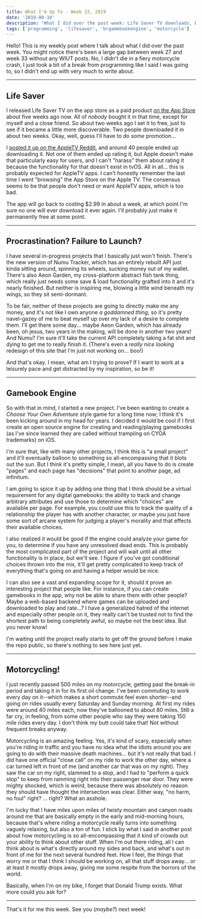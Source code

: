 ```yaml
---
title: What I'm Up To - Week 33, 2019
date: '2019-08-18'
description: "What I did over the past week: Life Saver TV downloads, BRGamebookEngine, and motorcycling!"
tags: ['programming', 'lifesaver', 'brgamebookengine', 'motorcycle']
---
```


Hello! This is my weekly post where I talk about what I did over the past week. You might notice there's been a large gap between week 27 and week 33 without any WIUT posts. No, I didn't die in a fiery motorcycle crash, I just took a bit of a break from programming like I said I was going to, so I didn't end up with very much to write about.

---

## Life Saver

I released Life Saver TV on the app store as a paid product [on the App Store](https://apps.apple.com/ca/app/life-saver-tv/id1470667717) about five weeks ago now. All of *nobody* bought it in that time, except for myself and a close friend. So about two weeks ago I set it to free, just to see if it became a little more discoverable. Two people downloaded it in about two weeks. Okay, well, guess I'll have to do *some* promotion...

I [posted it up on the AppleTV Reddit](https://www.reddit.com/r/appletv/comments/cq0r3d/need_something_to_leave_on_your_tv_while_playing/), and around 40 people ended up downloading it. Not one of them ended up rating it, but Apple doesn't make that particularly easy for users, and I can't "harass" them about rating it because the functionality for that doesn't exist in tvOS. All in all... this is probably expected for AppleTV apps. I can't honestly remember the last time I went "browsing" the App Store on the Apple TV. The consensus seems to be that people don't need or want AppleTV apps, which is too bad.

The app will go back to costing $2.99 in about a week, at which point I'm sure no one will ever download it ever again. I'll probably just make it permanently free at some point.

---

## Procrastination? Failure to Launch?

I have several in-progress projects that I basically just won't finish. There's the new version of Numu Tracker, which has an entirely rebuilt API just kinda sitting around, spinning its wheels, sucking money out of my wallet. There's also Aeon Garden, my cross-platform abstract fish tank thing, which really just needs some save & load functionality grafted into it and it's nearly finished. But neither is inspiring me, blowing a little wind beneath my wings, so they sit semi-dormant.

To be fair, neither of these projects are going to directly make me any money, and it's not like I own anyone *a goddamned thing*, so it's pretty navel-gazey of me to beat myself up over my lack of a desire to complete them. I'll get there some day... maybe Aeon Garden, which has already been, oh jesus, two years in the making, will be done in another two years! And Numu? I'm sure it'll take the current API completely taking a fat shit and dying to get me to really finish it. (There's even a *really nice looking* redesign of this site that I'm just not working on... boo!)

And that's okay. I mean, what am I trying to prove? If I want to work at a leisurely pace and get distracted by my inspiration, so be it!

---

## Gamebook Engine

So with that in mind, I started a new project. I've been wanting to create a *Choose Your Own Adventure* style game for a long time now; I think it's been kicking around in my head for years. I decided it would be cool if I first create an open source engine for creating and reading/playing gamebooks (as I've since learned they are called without trampling on CYOA trademarks) on iOS.

I'm sure that, like with many other projects, I think this is "a small project" and it'll eventually balloon to something so all-encompassing that it blots out the sun. But I think it's pretty simple, I mean, all you have to do is create "pages" and each page has "decisions" that point to another page, ad infinitum.

I am going to spice it up by adding one thing that I think should be a virtual requirement for any digital gamebooks: the ability to track and change arbitrary attributes and use those to determine which "choices" are available per page. For example, you could use this to track the quality of a relationship the player has with another character, or maybe you just have some sort of arcane system for judging a player's morality and that effects their available choices.

I also realized it would be good if the engine could analyze your game for you, to determine if you have any unresolved dead ends. This is probably the most complicated part of the project and will wait until all other functionality is in place, but we'll see. I figure if you've got conditional choices thrown into the mix, it'll get pretty complicated to keep track of everything that's going on and having a helper would be nice.

I can also see a vast and expanding scope for it, should it prove an interesting project that people like. For instance, if you can create gamebooks in the app, why not be able to share them with other people? Maybe a web-based backend where games can be uploaded and downloaded to play and rate...? I have a generalized hatred of the internet and especially other people on it, they really can't be trusted not to find the shortest path to being completely awful, so maybe not the best idea. But you never know!

I'm waiting until the project really starts to get off the ground before I make the repo public, so there's nothing to see here just yet.

---

## Motorcycling!

I just recently passed 500 miles on my motorcycle, getting past the break-in period and taking it in for its first oil change. I've been commuting to work every day on it--which makes a short commute feel even shorter--and going on rides usually every Saturday and Sunday morning. At first my rides were around 40 miles each, now they've ballooned to about 80 miles. Still a far cry, in feeling, from some other people who say they were taking 150 mile rides every day. I don't think my butt could take that! Not without frequent breaks anyway.

Motorcycling is an amazing feeling. Yes, it's kind of scary, especially when you're riding in traffic and you have no idea what the idiots around you are going to do with their massive death machines... but it's not really that bad. I did have one official "close call" on my ride to work the other day, where a car turned left in front of me (and another car that was on my right). They saw the car on my right, slammed to a stop, and I had to "perform a quick stop" to keep from ramming right into their passenger rear door. They were mighty shocked, which is weird, because there was absolutely no reason they should have thought the intersection was clear. Either way, "no harm, no foul" right? ... right? What an asshole.

I'm lucky that I have miles upon miles of twisty mountain and canyon roads around me that are basically empty in the early and mid-morning hours, because that's where riding a motorcycle really turns into something vaguely relaxing, but also a ton of fun. I stick by what I said in another post about how motorcycling is so all-encompassing that it kind of crowds out your ability to think about other stuff. When I'm out there riding, all I can think about is what's directly around my sides and back, and what's out in front of me for the next several hundred feet. How I feel, the things that worry me or that I think I should be working on, all that stuff drops away... or at least it mostly drops away, giving me some respite from the horrors of the world.

Basically, when I'm on my bike, I forget that Donald Trump exists. What more could you ask for?

---

That's it for me this week. See you (*maybe?*) next week!
